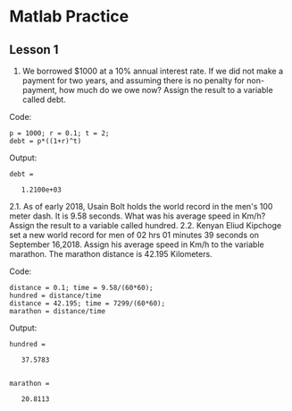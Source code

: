 # Matlab Practice

## Lesson 1
1. We borrowed $1000 at a 10% annual interest rate. If we did not make a payment for two years, and assuming there is no penalty for non-payment, how much do we owe now?
Assign the result to a variable called debt.

Code:
```
p = 1000; r = 0.1; t = 2;
debt = p*((1+r)^t)
```
Output:
```
debt =

   1.2100e+03
```

2.1. As of early 2018, Usain Bolt holds the world record in the men's 100 meter dash. It is 9.58 seconds. What was his average speed in Km/h? Assign the result to a variable
called hundred.
2.2. Kenyan Eliud Kipchoge set a new world record for men of 02 hrs 01 minutes 39 seconds on September 16,2018. Assign his average speed in Km/h to the variable marathon. The marathon
distance is 42.195 Kilometers.

Code:
```
distance = 0.1; time = 9.58/(60*60);
hundred = distance/time
distance = 42.195; time = 7299/(60*60);
marathon = distance/time
```
Output:
```
hundred =

   37.5783


marathon =

   20.8113
```
